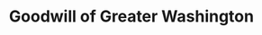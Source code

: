 ---
title: "Goodwill of Greater Washington"
url: /alexandria/goodwill-of-greater-washington/
shop: Gebrauchtwaren
---